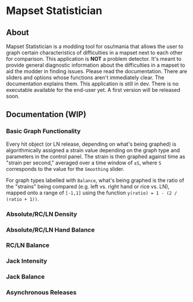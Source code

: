 # Mapset Statistician

## About
  Mapset Statistician is a modding tool for osu!mania that allows the user to graph certain characteristics of difficulties in a mapset next to each other for comparison.
  This application is **NOT** a problem detector. It's meant to provide general diagnostic information about the difficulties in a mapset to aid the modder in finding issues.
  Please read the documentation. There are sliders and options whose functions aren't immediately clear. The documentation explains them.
  This application is still in dev. There is no executable available for the end-user yet. A first version will be released soon.

## Documentation (WIP)

### Basic Graph Functionality
  Every hit object (or LN release, depending on what's being graphed) is algorithmically assigned a strain value depending on the graph type and parameters in the control panel. The strain is then graphed against time as "strain per second," averaged over a time window of `±S`, where `S` corresponds to the value for the `Smoothing` slider.

  For graph types labelled with `Balance`, what's being graphed is the ratio of the "strains" being compared (e.g. left vs. right hand or rice vs. LN), mapped onto a range of `[-1,1]` using the function `y(ratio) = 1 - (2 / (ratio + 1))`.

### Absolute/RC/LN Density

### Absolute/RC/LN Hand Balance

### RC/LN Balance

### Jack Intensity

### Jack Balance

### Asynchronous Releases
